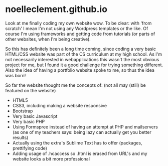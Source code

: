 # noelleclement.github.io
Look at me finally coding my own website wow. To be clear: with 'from scratch' I mean I'm not using any Wordpress templates or the like. Of course I'm using frameworks and getting code from tutorials (or parts of other websites, when I'm being creative).

So this has definitely been a long time coming, since coding a very basic HTML/CSS website was part of the CS curriculum at my high school. 
As I'm not necessarily interested in webapplications this wasn't the most obvious project for me, but I found it a good challenge for trying something different. Also the idea of having a portfolio website spoke to me, so thus the idea was born!

So far the website thought me the concepts of: (not all may (still) be featured on the website)
- HTML5
- CSS3, including making a website responsive
- Bootstrap
- Very basic Javascript
- Very basic PHP
- Using Formspree instead of having an attempt at PHP and mailservers (as one of my teachers says: being lazy can actually get you better results)
- Actually using the extra's Sublime Text has to offer (packages, prettifying code)
- Adding usage of .hcaccess so .html is erased from URL's and my website looks a bit more professional
